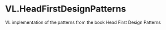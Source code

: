 # VL.HeadFirstDesignPatterns
VL implementation of the patterns from the book Head First Design Patterns
